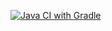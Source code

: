 [![Java CI with Gradle](https://github.com/Tanny666/Rest1/actions/workflows/gradle.yml/badge.svg)](https://github.com/Tanny666/Rest1/actions/workflows/gradle.yml)